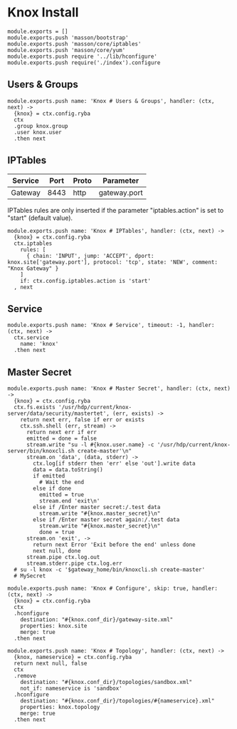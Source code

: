 
# Knox Install

    module.exports = []
    module.exports.push 'masson/bootstrap'
    module.exports.push 'masson/core/iptables'
    module.exports.push 'masson/core/yum'
    module.exports.push require '../lib/hconfigure'
    module.exports.push require('./index').configure

## Users & Groups

    module.exports.push name: 'Knox # Users & Groups', handler: (ctx, next) ->
      {knox} = ctx.config.ryba
      ctx
      .group knox.group
      .user knox.user
      .then next

## IPTables

| Service        | Port  | Proto | Parameter       |
|----------------|-------|-------|-----------------|
| Gateway        | 8443  | http  | gateway.port    |


IPTables rules are only inserted if the parameter "iptables.action" is set to
"start" (default value).

    module.exports.push name: 'Knox # IPTables', handler: (ctx, next) ->
      {knox} = ctx.config.ryba
      ctx.iptables
        rules: [
          { chain: 'INPUT', jump: 'ACCEPT', dport: knox.site['gateway.port'], protocol: 'tcp', state: 'NEW', comment: "Knox Gateway" }
        ]
        if: ctx.config.iptables.action is 'start'
      , next

## Service

    module.exports.push name: 'Knox # Service', timeout: -1, handler: (ctx, next) ->
      ctx.service
        name: 'knox'
      .then next

## Master Secret

    module.exports.push name: 'Knox # Master Secret', handler: (ctx, next) ->
      {knox} = ctx.config.ryba
      ctx.fs.exists '/usr/hdp/current/knox-server/data/security/mastertet', (err, exists) ->
        return next err, false if err or exists
        ctx.ssh.shell (err, stream) ->
          return next err if err
          emitted = done = false
          stream.write "su -l #{knox.user.name} -c '/usr/hdp/current/knox-server/bin/knoxcli.sh create-master'\n"
          stream.on 'data', (data, stderr) ->
            ctx.log[if stderr then 'err' else 'out'].write data
            data = data.toString()
            if emitted
              # Wait the end
            else if done
              emitted = true
              stream.end 'exit\n'
            else if /Enter master secret:/.test data
              stream.write "#{knox.master_secret}\n"
            else if /Enter master secret again:/.test data
              stream.write "#{knox.master_secret}\n"
              done = true
          stream.on 'exit', ->
            return next Error 'Exit before the end' unless done
            next null, done
          stream.pipe ctx.log.out
          stream.stderr.pipe ctx.log.err
      # su -l knox -c '$gateway_home/bin/knoxcli.sh create-master'
      # MySecret

    module.exports.push name: 'Knox # Configure', skip: true, handler: (ctx, next) ->
      {knox} = ctx.config.ryba
      ctx
      .hconfigure
        destination: "#{knox.conf_dir}/gateway-site.xml"
        properties: knox.site
        merge: true
      .then next

    module.exports.push name: 'Knox # Topology', handler: (ctx, next) ->
      {knox, nameservice} = ctx.config.ryba
      return next null, false
      ctx
      .remove
        destination: "#{knox.conf_dir}/topologies/sandbox.xml"
        not_if: nameservice is 'sandbox'
      .hconfigure
        destination: "#{knox.conf_dir}/topologies/#{nameservice}.xml"
        properties: knox.topology
        merge: true
      .then next
